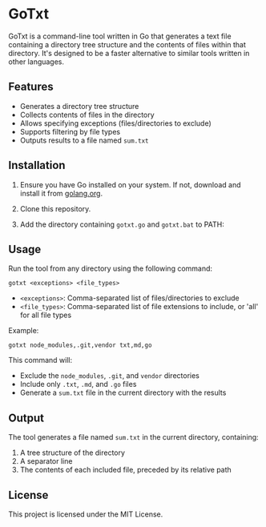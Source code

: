 # GoTxt

GoTxt is a command-line tool written in Go that generates a text file containing a directory tree structure and the contents of files within that directory. It's designed to be a faster alternative to similar tools written in other languages.

## Features

- Generates a directory tree structure
- Collects contents of files in the directory
- Allows specifying exceptions (files/directories to exclude)
- Supports filtering by file types
- Outputs results to a file named `sum.txt`

## Installation

1. Ensure you have Go installed on your system. If not, download and install it from [golang.org](https://golang.org/).

2. Clone this repository.

3. Add the directory containing `gotxt.go` and `gotxt.bat` to PATH:

## Usage

Run the tool from any directory using the following command:

```
gotxt <exceptions> <file_types>
```

- `<exceptions>`: Comma-separated list of files/directories to exclude
- `<file_types>`: Comma-separated list of file extensions to include, or 'all' for all file types

Example:
```
gotxt node_modules,.git,vendor txt,md,go
```

This command will:
- Exclude the `node_modules`, `.git`, and `vendor` directories
- Include only `.txt`, `.md`, and `.go` files
- Generate a `sum.txt` file in the current directory with the results

## Output

The tool generates a file named `sum.txt` in the current directory, containing:
1. A tree structure of the directory
2. A separator line
3. The contents of each included file, preceded by its relative path

## License

This project is licensed under the MIT License.